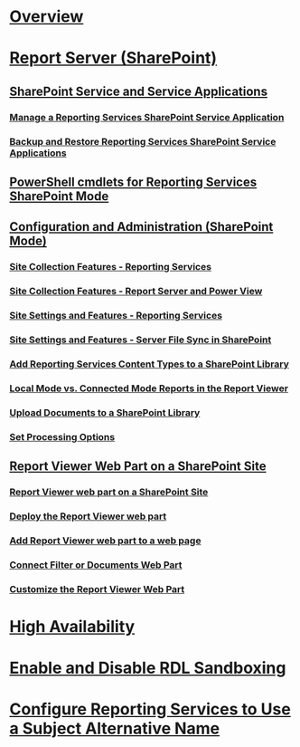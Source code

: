 # [Overview](reporting-services-report-server.md)  
# [Report Server (SharePoint)](reporting-services-report-server-sharepoint-mode.md)  
## [SharePoint Service and Service Applications](reporting-services-sharepoint-service-and-service-applications.md)  
### [Manage a Reporting Services SharePoint Service Application](manage-a-reporting-services-sharepoint-service-application.md)  
### [Backup and Restore Reporting Services SharePoint Service Applications](backup-and-restore-reporting-services-sharepoint-service-applications.md)  
## [PowerShell cmdlets for Reporting Services SharePoint Mode](powershell-cmdlets-for-reporting-services-sharepoint-mode.md)  
## [Configuration and Administration (SharePoint Mode)](configuration-and-administration-of-a-report-server.md)  
### [Site Collection Features - Reporting Services](site-collection-features-reporting-services.md)  
### [Site Collection Features - Report Server and Power View](site-collection-features-report-server-and-power-view.md)  
### [Site Settings and Features - Reporting Services](site-settings-and-features-reporting-services.md)  
### [Site Settings and Features - Server File Sync in SharePoint](activate-the-report-server-file-sync-feature-in-sharepoint-ca.md)  
### [Add Reporting Services Content Types to a SharePoint Library](add-reporting-services-content-types-to-a-sharepoint-library.md)  
### [Local Mode vs. Connected Mode Reports in the Report Viewer](local-mode-vs-connected-mode-reports-in-the-report-viewer.md)  
### [Upload Documents to a SharePoint Library](upload-documents-to-a-sharepoint-library-reporting-services-in-sharepoint-mode.md)  
### [Set Processing Options](set-processing-options-reporting-services-in-sharepoint-integrated-mode.md)  
## [Report Viewer Web Part on a SharePoint Site](report-viewer-web-part-on-a-sharepoint-site.md)  
### [Report Viewer web part on a SharePoint Site](report-viewer-web-part-sharepoint-site.md)  
### [Deploy the Report Viewer web part](deploy-report-viewer-web-part.md)
### [Add Report Viewer web part to a web page](add-report-viewer-web-part-to-page.md)
### [Connect Filter or Documents Web Part](connect-filter-or-documents-web-part-sharepoint-integrated-mode.md)  
### [Customize the Report Viewer Web Part](customize-the-report-viewer-web-part.md)  
# [High Availability](high-availability-reporting-services.md)  
# [Enable and Disable RDL Sandboxing](enable-and-disable-rdl-sandboxing.md)  
# [Configure Reporting Services to Use a Subject Alternative Name](configure-reporting-services-to-use-a-subject-alternative-name.md)  
